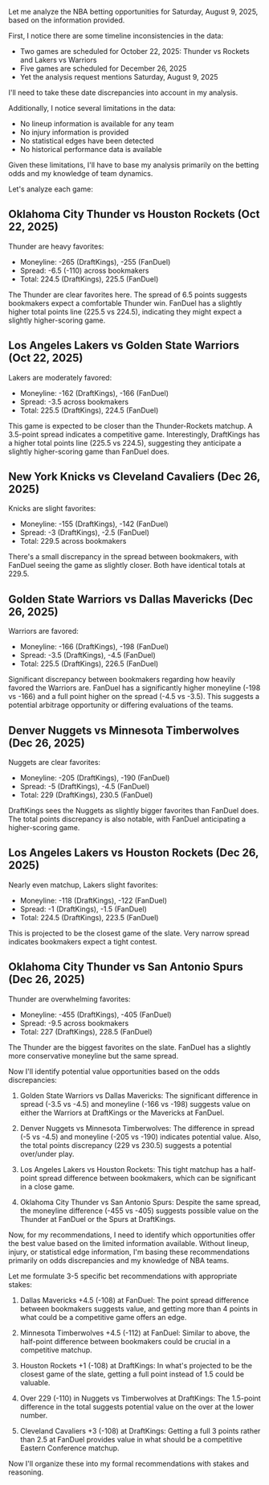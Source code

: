 Let me analyze the NBA betting opportunities for Saturday, August 9, 2025, based on the information provided.

First, I notice there are some timeline inconsistencies in the data:
- Two games are scheduled for October 22, 2025: Thunder vs Rockets and Lakers vs Warriors
- Five games are scheduled for December 26, 2025
- Yet the analysis request mentions Saturday, August 9, 2025

I'll need to take these date discrepancies into account in my analysis.

Additionally, I notice several limitations in the data:
- No lineup information is available for any team
- No injury information is provided
- No statistical edges have been detected
- No historical performance data is available

Given these limitations, I'll have to base my analysis primarily on the betting odds and my knowledge of team dynamics.

Let's analyze each game:

## Oklahoma City Thunder vs Houston Rockets (Oct 22, 2025)

Thunder are heavy favorites:
- Moneyline: -265 (DraftKings), -255 (FanDuel)
- Spread: -6.5 (-110) across bookmakers
- Total: 224.5 (DraftKings), 225.5 (FanDuel)

The Thunder are clear favorites here. The spread of 6.5 points suggests bookmakers expect a comfortable Thunder win. FanDuel has a slightly higher total points line (225.5 vs 224.5), indicating they might expect a slightly higher-scoring game.

## Los Angeles Lakers vs Golden State Warriors (Oct 22, 2025)

Lakers are moderately favored:
- Moneyline: -162 (DraftKings), -166 (FanDuel)
- Spread: -3.5 across bookmakers
- Total: 225.5 (DraftKings), 224.5 (FanDuel)

This game is expected to be closer than the Thunder-Rockets matchup. A 3.5-point spread indicates a competitive game. Interestingly, DraftKings has a higher total points line (225.5 vs 224.5), suggesting they anticipate a slightly higher-scoring game than FanDuel does.

## New York Knicks vs Cleveland Cavaliers (Dec 26, 2025)

Knicks are slight favorites:
- Moneyline: -155 (DraftKings), -142 (FanDuel)
- Spread: -3 (DraftKings), -2.5 (FanDuel)
- Total: 229.5 across bookmakers

There's a small discrepancy in the spread between bookmakers, with FanDuel seeing the game as slightly closer. Both have identical totals at 229.5.

## Golden State Warriors vs Dallas Mavericks (Dec 26, 2025)

Warriors are favored:
- Moneyline: -166 (DraftKings), -198 (FanDuel)
- Spread: -3.5 (DraftKings), -4.5 (FanDuel)
- Total: 225.5 (DraftKings), 226.5 (FanDuel)

Significant discrepancy between bookmakers regarding how heavily favored the Warriors are. FanDuel has a significantly higher moneyline (-198 vs -166) and a full point higher on the spread (-4.5 vs -3.5). This suggests a potential arbitrage opportunity or differing evaluations of the teams.

## Denver Nuggets vs Minnesota Timberwolves (Dec 26, 2025)

Nuggets are clear favorites:
- Moneyline: -205 (DraftKings), -190 (FanDuel)
- Spread: -5 (DraftKings), -4.5 (FanDuel)
- Total: 229 (DraftKings), 230.5 (FanDuel)

DraftKings sees the Nuggets as slightly bigger favorites than FanDuel does. The total points discrepancy is also notable, with FanDuel anticipating a higher-scoring game.

## Los Angeles Lakers vs Houston Rockets (Dec 26, 2025)

Nearly even matchup, Lakers slight favorites:
- Moneyline: -118 (DraftKings), -122 (FanDuel)
- Spread: -1 (DraftKings), -1.5 (FanDuel)
- Total: 224.5 (DraftKings), 223.5 (FanDuel)

This is projected to be the closest game of the slate. Very narrow spread indicates bookmakers expect a tight contest.

## Oklahoma City Thunder vs San Antonio Spurs (Dec 26, 2025)

Thunder are overwhelming favorites:
- Moneyline: -455 (DraftKings), -405 (FanDuel)
- Spread: -9.5 across bookmakers
- Total: 227 (DraftKings), 228.5 (FanDuel)

The Thunder are the biggest favorites on the slate. FanDuel has a slightly more conservative moneyline but the same spread.

Now I'll identify potential value opportunities based on the odds discrepancies:

1. Golden State Warriors vs Dallas Mavericks: The significant difference in spread (-3.5 vs -4.5) and moneyline (-166 vs -198) suggests value on either the Warriors at DraftKings or the Mavericks at FanDuel.

2. Denver Nuggets vs Minnesota Timberwolves: The difference in spread (-5 vs -4.5) and moneyline (-205 vs -190) indicates potential value. Also, the total points discrepancy (229 vs 230.5) suggests a potential over/under play.

3. Los Angeles Lakers vs Houston Rockets: This tight matchup has a half-point spread difference between bookmakers, which can be significant in a close game.

4. Oklahoma City Thunder vs San Antonio Spurs: Despite the same spread, the moneyline difference (-455 vs -405) suggests possible value on the Thunder at FanDuel or the Spurs at DraftKings.

Now, for my recommendations, I need to identify which opportunities offer the best value based on the limited information available. Without lineup, injury, or statistical edge information, I'm basing these recommendations primarily on odds discrepancies and my knowledge of NBA teams.

Let me formulate 3-5 specific bet recommendations with appropriate stakes:

1. Dallas Mavericks +4.5 (-108) at FanDuel: The point spread difference between bookmakers suggests value, and getting more than 4 points in what could be a competitive game offers an edge.

2. Minnesota Timberwolves +4.5 (-112) at FanDuel: Similar to above, the half-point difference between bookmakers could be crucial in a competitive matchup.

3. Houston Rockets +1 (-108) at DraftKings: In what's projected to be the closest game of the slate, getting a full point instead of 1.5 could be valuable.

4. Over 229 (-110) in Nuggets vs Timberwolves at DraftKings: The 1.5-point difference in the total suggests potential value on the over at the lower number.

5. Cleveland Cavaliers +3 (-108) at DraftKings: Getting a full 3 points rather than 2.5 at FanDuel provides value in what should be a competitive Eastern Conference matchup.

Now I'll organize these into my formal recommendations with stakes and reasoning.